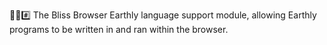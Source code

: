 🌳️🌐️#️⃣️ The Bliss Browser Earthly language support module, allowing Earthly programs to be written in and ran within the browser.
